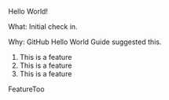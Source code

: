 Hello World!

What:  Initial check in.

Why:  GitHub Hello World Guide suggested this.

1. This is a feature
1. This is a feature
1. This is a feature



FeatureToo

